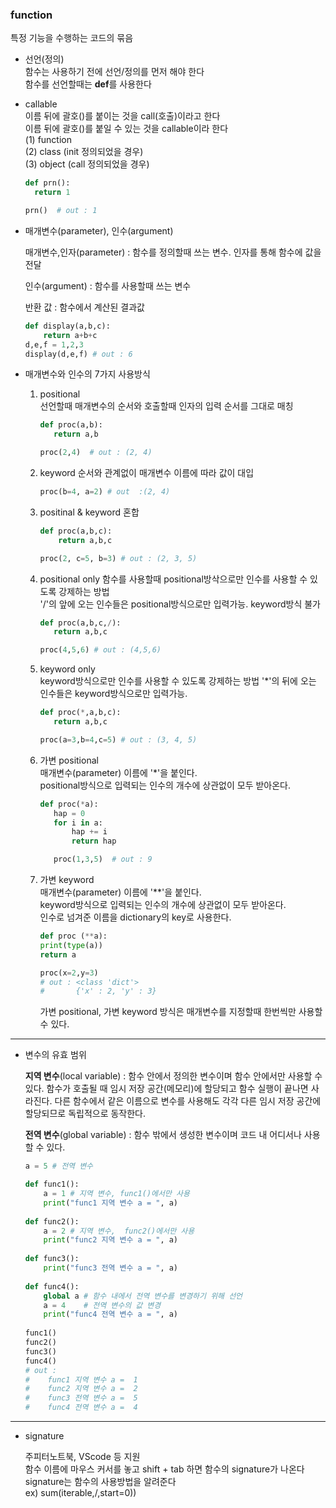 ### function

특정 기능을 수행하는 코드의 묶음

- 선언(정의)  
  함수는 사용하기 전에 선언/정의를 먼저 해야 한다  
  함수를 선언할때는 **def**를 사용한다

- callable  
  이름 뒤에 괄호()를 붙이는 것을 call(호출)이라고 한다  
  이름 뒤에 괄호()를 붙일 수 있는 것을 callable이라 한다  
  (1) function  
  (2) class (init 정의되었을 경우)  
  (3) object (call 정의되었을 경우)
  
    ```python
  def prn():
      return 1
  
  prn()  # out : 1
    ```
  
- 매개변수(parameter), 인수(argument) 
  
  매개변수,인자(parameter) : 함수를 정의할때 쓰는 변수. 인자를 통해 함수에 값을 전달  
  
  인수(argument) : 함수를 사용할때 쓰는 변수
  
  반환 값 : 함수에서 계산된 결과값
  
    ```python
    def display(a,b,c):
        return a+b+c
    d,e,f = 1,2,3
    display(d,e,f) # out : 6
    ```
  
- 매개변수와 인수의 7가지 사용방식
    1. positional  
       선언할때 매개변수의 순서와 호출할때 인자의 입력 순서를 그대로 매칭
       
        ```python
       def proc(a,b):
           return a,b
       
       proc(2,4)  # out : (2, 4)
        ```
       
    2. keyword
       순서와 관계없이 매개변수 이름에 따라 값이 대입
       
        ```python
        proc(b=4, a=2) # out  :(2, 4)
        ```
       
    3. positinal & keyword 혼합  
        ```python
        def proc(a,b,c):
            return a,b,c
        
        proc(2, c=5, b=3) # out : (2, 3, 5)   
        ```
        
    4. positional only
       함수를 사용할때 positional방삭으로만 인수를 사용할 수 있도록 강제하는 방법  
       '/'의 앞에 오는 인수들은 positional방식으로만 입력가능. keyword방식 불가  
        ```python
       def proc(a,b,c,/):
           return a,b,c
       
       proc(4,5,6) # out : (4,5,6)
        ```
       
    5. keyword only  
       keyword방식으로만 인수를 사용할 수 있도록 강제하는 방법
       '*'의 뒤에 오는 인수들은 keyword방식으로만 입력가능.
       
        ```python
       def proc(*,a,b,c):
           return a,b,c
       
       proc(a=3,b=4,c=5) # out : (3, 4, 5)
        ```
       
    6. 가변 positional  
       매개변수(parameter) 이름에 '*'을 붙인다.    
       positional방식으로 입력되는 인수의 개수에 상관없이 모두 받아온다.
       
        ```python
       def proc(*a):
           hap = 0
           for i in a:
               hap += i
               return hap
       
           proc(1,3,5)  # out : 9
        ```
       
    7. 가변 keyword  
        매개변수(parameter) 이름에 '**'을 붙인다.  
        keyword방식으로 입력되는 인수의 개수에 상관없이 모두 받아온다.  
        인수로 넘겨준 이름을 dictionary의 key로 사용한다.
    
        ```python
        def proc (**a):
        print(type(a))
        return a
        
        proc(x=2,y=3)
        # out : <class 'dict'>
        #       {'x' : 2, 'y' : 3}
        ```
        가변 positional, 가변 keyword 방식은 매개변수를 지정할때 한번씩만 사용할 수 있다.


---

- 변수의 유효 범위

    **지역 변수**(local variable) : 함수 안에서 정의한 변수이며 함수 안에서만 사용할 수 있다. 함수가 호출될 때 임시 저장 공간(메모리)에 할당되고 함수 실행이 끝나면 사라진다. 다른 함수에서 같은 이름으로 변수를 사용해도 각각 다른 임시 저장 공간에 할당되므로 독립적으로 동작한다.

    **전역 변수**(global variable) :  함수 밖에서 생성한 변수이며 코드 내 어디서나 사용할 수 있다.

    ```python
    a = 5 # 전역 변수
    
    def func1():
        a = 1 # 지역 변수, func1()에서만 사용
        print("func1 지역 변수 a = ", a)
        
    def func2():
        a = 2 # 지역 변수,  func2()에서만 사용
        print("func2 지역 변수 a = ", a)
        
    def func3():
        print("func3 전역 변수 a = ", a)
        
    def func4():
        global a # 함수 내에서 전역 변수를 변경하기 위해 선언
        a = 4    # 전역 변수의 값 변경
        print("func4 전역 변수 a = ", a)
        
    func1()
    func2()
    func3()
    func4()
    # out : 
    #    func1 지역 변수 a =  1
    #    func2 지역 변수 a =  2
    #    func3 전역 변수 a =  5
    #    func4 전역 변수 a =  4
    ```

---
- signature

  주피터노트북, VScode 등 지원  
  함수 이름에 마우스 커서를 놓고 shift + tab 하면 함수의 signature가 나온다  
  signature는 함수의 사용방법을 알려준다  
  ex) sum(iterable,/,start=0))

